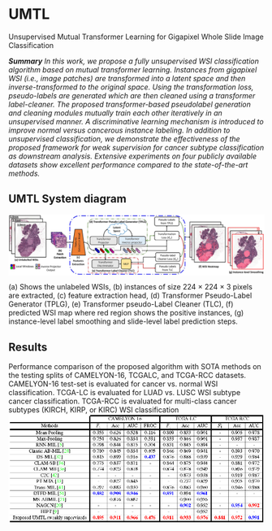 # UMTL

Unsupervised Mutual Transformer Learning for Gigapixel Whole Slide Image Classification

***Summary** In this work, we propose a fully unsupervised WSI classification algorithm based on mutual transformer learning. Instances from gigapixel WSI (i.e., image patches) are transformed into a latent space and then inverse-transformed to the original space. Using the transformation loss, pseudo-labels are generated which are then cleaned using a transformer label-cleaner. The proposed transformer-based pseudolabel generation and cleaning modules mutually train each other iteratively in an unsupervised manner. A discriminative learning mechanism is introduced to improve normal versus cancerous instance labeling. In addition to unsupervised classification, we demonstrate the effectiveness of the proposed framework for weak supervision for cancer subtype classification as downstream analysis. Extensive experiments on four publicly available datasets show excellent performance compared to the state-of-the-art methods.*

##  UMTL System diagram 
<img src="docs/MainDiagram.jpg" width="1000px" align="center" />

(a) Shows the unlabeled WSIs, (b) instances of size 224 × 224 × 3 pixels are extracted, (c) feature extraction head, (d) Transformer Pseudo-Label Generator (TPLG), (e) Transformer pseudo-Label Cleaner (TLC), (f) predicted WSI map where red region shows the positive instances, (g) instance-level label smoothing and slide-level label prediction steps.


## Results
Performance comparison of the proposed algorithm with SOTA methods on the testing splits of CAMELYON-16, TCGALC, and TCGA-RCC datasets. CAMELYON-16 test-set is evaluated for cancer vs. normal WSI classification. TCGA-LC is evaluated for LUAD vs. LUSC WSI subtype cancer classification. TCGA-RCC is evaluated for multi-class cancer subtypes (KIRCH, KIRP, or KIRC) WSI classification
<img src="docs/resultsCVPRTable.png" width="800px" align="center" />

